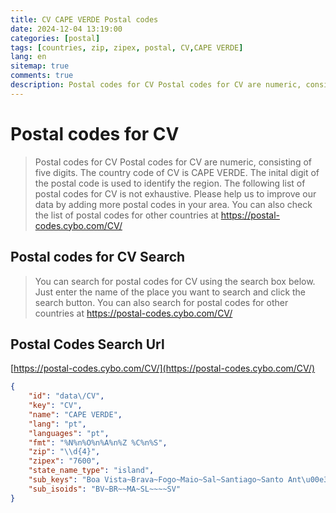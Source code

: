```yaml
---
title: CV CAPE VERDE Postal codes 
date: 2024-12-04 13:19:00
categories: [postal]
tags: [countries, zip, zipex, postal, CV,CAPE VERDE]
lang: en
sitemap: true
comments: true
description: Postal codes for CV Postal codes for CV are numeric, consisting of five digits. The country code of CV is CAPE VERDE. The inital digit of the postal code is used to identify the region. The following list of postal codes for CV is not exhaustive. Please help us to improve our data by adding more postal codes in your area. You can also check the list of postal codes for other countries at https://postal-codes.cybo.com/CV/
---
```


# Postal codes for CV
> Postal codes for CV Postal codes for CV are numeric, consisting of five digits. The country code of CV is CAPE VERDE. The inital digit of the postal code is used to identify the region. The following list of postal codes for CV is not exhaustive. Please help us to improve our data by adding more postal codes in your area. You can also check the list of postal codes for other countries at https://postal-codes.cybo.com/CV/

## Postal codes for CV Search 
> You can search for postal codes for CV using the search box below. Just enter the name of the place you want to search and click the search button. You can also search for postal codes for other countries at https://postal-codes.cybo.com/CV/

## Postal Codes Search Url

[https://postal-codes.cybo.com/CV/](https://postal-codes.cybo.com/CV/)
```json
{
    "id": "data\/CV",
    "key": "CV",
    "name": "CAPE VERDE",
    "lang": "pt",
    "languages": "pt",
    "fmt": "%N%n%O%n%A%n%Z %C%n%S",
    "zip": "\\d{4}",
    "zipex": "7600",
    "state_name_type": "island",
    "sub_keys": "Boa Vista~Brava~Fogo~Maio~Sal~Santiago~Santo Ant\u00e3o~S\u00e3o Nicolau~S\u00e3o Vicente",
    "sub_isoids": "BV~BR~~MA~SL~~~~SV"
}
```
